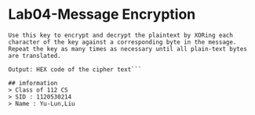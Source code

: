 # Lab04-Message Encryption

```Let the user enter an encryption key consisting of multiple characters.
Use this key to encrypt and decrypt the plaintext by XORing each character of the key against a corresponding byte in the message. Repeat the key as many times as necessary until all plain-text bytes are translated.

Output: HEX code of the cipher text```

## imformation
> Class of 112 CS
> SID : 1120530214
> Name : Yu-Lun,Liu
